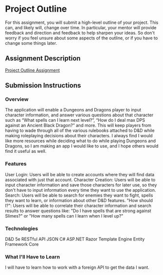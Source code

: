 # Project Outline
For this assignment, you will submit a high-level outline of your project. This can, and likely will, change over time. In particular, your mentor will provide feedback and direction and feedback to help sharpen your ideas. So don't worry if you feel unsure about some aspects of the outline, or if you have to change some things later.

## Assignment Description
[Project Outline Assignment](https://education.launchcode.org/liftoff/assignments/project-outline/)

## Submission Instructions

### Overview
The application will enable a Dungeons and Dragons player to input character information, and answer various questions about that character such as “What spells can I learn next level?”, “How do I deal max DPS against an Ancient Black Dragon?” and more. This will keep players from having to wade through all of the various rulebooks attached to D&D while making roleplaying decisions about their characters. I always find I would like more resources while deciding what to do while playing Dungeons and Dragons, so I am making an app I would like to use, and I hope others would find it useful as well.  
### Features
User Login: Users will be able to create accounts where they will find data associated with just that account.
Character Creation: Users will be able to input character information and save those characters for later use, so they don't have to input information every time they want to use the application.
Search: Users will be able to search for enemies they want to fight, spells they want to learn, or information about other D&D features.
"How should I?": Users will be able to correlate their character information and search results to answer questions like: "Do I have spells that are strong against Slimes?" or "How many spells can I learn when I level up?"
### Technologies
D&D 5e RESTful API
JSON
C#
ASP.NET
Razor Template Engine
Entity Framework Core

### What I'll Have to Learn
I will have to learn how to work with a foreign API to get the data I want.
